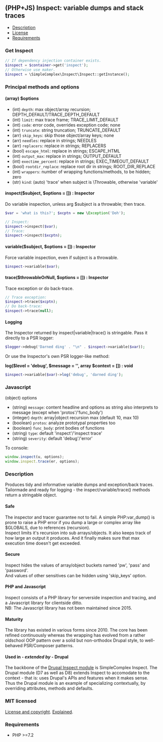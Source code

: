 ## (PHP+JS) Inspect: variable dumps and stack traces ##

- [Description](#Description)
- [License](#MIT-licensed)
- [Requirements](#Requirements)

### Get Inspect ###
```PHP
// If dependency injection container exists.
$inspect = $container->get('inspect');
// Otherwise use maker.
$inspect = \SimpleComplex\Inspect\Inspect::getInstance();
```

### Principal methods and options ###

#### (array) $options ####

- (int) `depth`: max object/array recursion; DEPTH_DEFAULT/TRACE_DEPTH_DEFAULT
- (int) `limit`: max trace frame; TRACE_LIMIT_DEFAULT
- (int) `code`: error code, overrides exception code; none
- (int) `truncate`: string truncation; TRUNCATE_DEFAULT
- (arr) `skip_keys`: skip those object/array keys; none
- (arr) `needles`: replace in strings; NEEDLES
- (arr) `replacers`: replace in strings; REPLACERS
- (bool) `escape_html`: replace in strings; ESCAPE_HTML
- (int) `output_max`: replace in strings; OUTPUT_DEFAULT
- (int) `exectime_percent`: replace in strings; EXEC_TIMEOUT_DEFAULT
- (bool) `rootdir_replace`: replace root dir in strings; ROOT_DIR_REPLACE
- (int) `wrappers`: number of wrapping functions/methods, to be hidden; zero
- (str) `kind`: (auto) 'trace' when subject is \Throwable, otherwise 'variable'

#### inspect($subject, $options = []) : Inspector ####

Do variable inspection, unless arg $subject is a throwable; then trace.
```PHP
$var = 'what is this?'; $xcptn = new \Exception('Doh');

// Inspect:
$inspect->inspect($var);
// Trace:
$inspect->inspect($xcptn);
```

#### variable($subject, $options = []) : Inspector ####

Force variable inspection, even if subject is a throwable.
```PHP
$inspect->variable($var);
```

#### trace($throwableOrNull, $options = []) : Inspector ####

Trace exception or do back-trace.
```PHP
// Trace exception:
$inspect->trace($xcptn);
// Do back-trace:
$inspect->trace(null);
```

#### Logging ####

The Inspector returned by inspect|variable|trace() is stringable. Pass it directly to a PSR logger:
```PHP
$logger->debug('Darned ding' . "\n" . $inspect->variable($var));
```

Or use the Inspector's own PSR logger-like method:

**log($level = 'debug', $message = '', array $context = []) : void**

```PHP
$inspect->variable($var)->log('debug', 'darned ding');
```

### Javascript ###

(object) options

- (string) `message`: content headline and options as string also interprets to message (except when 'protos'/'func_body')
- (integer) `depth`: array|object recursion max (default 10, max 10)
- (boolean) `protos`: analyze prototypal properties too
- (boolean) `func_body`: print bodies of functions
- (string) `type`: default 'inspect'/'inspect trace'
- (string) `severity`: default 'debug'/'error'

To console:  
```javascript
window.inspect(u, options);
window.inspect.trace(er, options);
```

<!--
To server log:  
`inspect.log(u, options);`  
`inspect.traceLog(er, options);`
-->

### Description ###

Produces tidy and informative variable dumps and exception/back traces.  
Tailormade and ready for logging - the inspect/variable/trace() methods return a stringable object.

#### Safe ####

The inspector and tracer guarantee not to fail.
A simple PHP:var_dump() is prone to raise a PHP error if you dump a large or complex array like $GLOBALS, due to references (recursion).  
Inspect limits it's recursion into sub arrays/objects. It also keeps track of how large an output it produces. And it finally makes sure that max execution time doesn't get exceeded.

#### Secure ####

Inspect hides the values of array/object buckets named 'pw', 'pass' and 'password'.  
And values of other sensitives can be hidden using 'skip_keys' option.

#### PHP and Javascript ####

Inspect consists of a PHP library for serverside inspection and tracing, and a Javascript library for clientside ditto.  
NB: The Javascript library has not been maintained since 2015.

#### Maturity ####

The library has existed in various forms since 2010.
The core has been refined continuously whereas the wrapping has evolved from a rather oldschool OOP pattern over a solid but non-orthodox Drupal style, to well-behaved PSR/Composer patterns. 

#### Used in - *extended by* - Drupal ####

The backbone of the [Drupal Inspect module](https://drupal.org/project/inspect) is SimpleComplex Inspect.
The Drupal module (D7 as well as D8) extends Inspect to accomodate to the context - that is: uses Drupal's APIs and features when it makes sense.  
Thus the Drupal module is an example of specializing contextually, by overriding attributes, methods and defaults.

### MIT licensed ###

[License and copyright](https://github.com/simplecomplex/inspect/blob/master/LICENSE).
[Explained](https://tldrlegal.com/license/mit-license).

### Requirements ###

- PHP >=7.2

